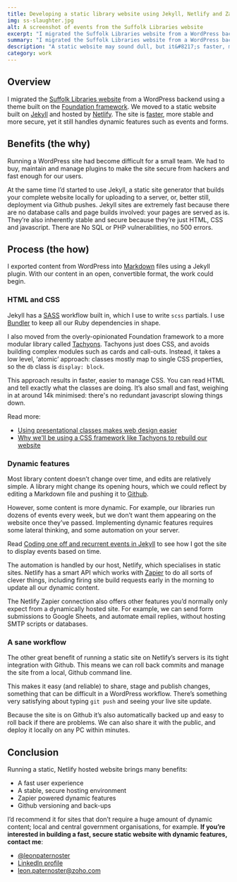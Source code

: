```yaml
---
title: Developing a static library website using Jekyll, Netlify and Zapier
img: ss-slaughter.jpg
alt: A screenshot of events from the Suffolk Libraries website
excerpt: "I migrated the Suffolk Libraries website from a WordPress backend using a theme built on the Foundation framework. We moved to a static website built on Jekyll and hosted by Netlify. The site is faster, more stable and more secure, yet it still handles dynamic features such as events and forms."
summary: "I migrated the Suffolk Libraries website from a WordPress backend using a theme built on the Foundation framework. We moved to a static website built on Jekyll and hosted by Netlify. The site is faster, more stable and more secure, yet it still handles dynamic features such as events and forms."
description: "A static website may sound dull, but it&#8217;s faster, more stable and more secure than a traditional website. The Suffolk Libraries site also does dynamic stuff like events, searchable maps and locations through the power of some smart programming and APIs."
category: work
---
```


## Overview

I migrated the [Suffolk Libraries website](https://www.suffolklibraries.co.uk) from a WordPress backend using a theme built on the [Foundation framework](http://foundation.zurb.com/). We moved to a static website built on [Jekyll](https://jekyllrb.com) and hosted by [Netlify](https://www.netlify.com). The site is [faster](https://tools.pingdom.com/#!/bKE8SD/https://www.suffolklibraries.co.uk/), more stable and more secure, yet it still handles dynamic features such as events and forms.

## Benefits (the why)

Running a WordPress site had become difficult for a small team. We had to buy, maintain and manage plugins to make the site secure from hackers and fast enough for our users.

At the same time I’d started to use Jekyll, a static site generator that builds your complete website locally for uploading to a server, or, better still, deployment via Github pushes. Jekyll sites are extremely fast because there are no database calls and page builds involved: your pages are served as is. They’re also inherently stable and secure because they’re just HTML, CSS and javascript. There are No SQL or PHP vulnerabilities, no 500 errors.

## Process (the how)

I exported content from WordPress into [Markdown](https://en.wikipedia.org/wiki/Markdown) files using a Jekyll plugin. With our content in an open, convertible format, the work could begin.

### HTML and CSS

Jekyll has a [SASS](http://sass-lang.com/) workflow built in, which I use to write `scss` partials. I use [Bundler](http://bundler.io/) to keep all our Ruby dependencies in shape.

I also moved from the overly-opinionated Foundation framework to a more modular library called [Tachyons](http://bundler.io/). Tachyons just does CSS, and avoids building complex modules such as cards and call-outs. Instead, it takes a low level, ‘atomic’ approach: classes mostly map to single CSS properties, so the `db` class is `display: block`.

This approach results in faster, easier to manage CSS. You can read HTML and tell exactly what the classes are doing. It’s also small and fast, weighing in at around 14k minimised: there's no redundant javascript slowing things down.

Read more:

- [Using presentational classes makes web design easier](/2016/05/presentational-css-efficient-designing/)
- [Why we'll be using a CSS framework like Tachyons to rebuild our website](/2016/04/why-use-tachyons-css-framework/)


### Dynamic features

Most library content doesn’t change over time, and edits are relatively simple. A library might change its opening hours, which we could reflect by editing a Markdown file and pushing it to [Github](https://github.com).

However, some content is more dynamic. For example, our libraries run dozens of events every week, but we don’t want them appearing on the website once they’ve passed. Implementing dynamic features requires some lateral thinking, and some automation on your server.

Read [Coding one off and recurrent events in Jekyll](/2016/07/jekyll-events-static-site-libraries/) to see how I got the site to display events based on time.

The automation is handled by our host, Netlify, which specialises in static sites. Netlify has a smart API which works with [Zapier](https://zapier.com) to do all sorts of clever things, including firing site build requests early in the morning to update all our dynamic content.

The Netlify Zapier connection also offers other features you’d normally only expect from a dynamically hosted site. For example, we can send form submissions to Google Sheets, and automate email replies, without hosting SMTP scripts or databases.

### A sane workflow

The other great benefit of running a static site on Netlify’s servers is its tight integration with Github. This means we can roll back commits and manage the site from a local, Github command line.

This makes it easy (and reliable) to share, stage and publish changes, something that can be difficult in a WordPress workflow. There’s something very satisfying about typing `git push` and seeing your live site update.

Because the site is on Github it’s also automatically backed up and easy to roll back if there are problems. We can also share it with the public, and deploy it locally on any PC within minutes.

## Conclusion

Running a static, Netlify hosted website brings many benefits:

- A fast user experience
- A stable, secure hosting environment
- Zapier powered dynamic features
- Github versioning and back-ups

I’d recommend it for sites that don’t require a huge amount of dynamic content; local and central government organisations, for example. **If you’re interested in building a fast, secure static website with dynamic features, contact me**:

- [@leonpaternoster](https://twitter.com/leonpaternoster)
- [LinkedIn profile](https://uk.linkedin.com/in/leonpaternoster)
- leon.paternoster@zoho.com
